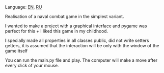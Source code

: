 Language: [EN](https://github.com/EvansTrein/Naval-combat/edit/main/README.md), [RU](https://github.com/EvansTrein/Naval-combat/blob/main/README_RU.md)


Realisation of a naval combat game in the simplest variant.

I wanted to make a project with a graphical interface and pygame was perfect for this + I liked this game in my childhood.

I specially made all properties in all classes public, did not write setters getters, it is assumed that the interaction will be only with the window of the game itself

You can run the main.py file and play. The computer will make a move after every click of your mouse.
